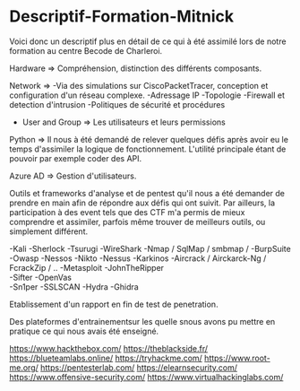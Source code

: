 # Descriptif-Formation-Mitnick

Voici donc un descriptif plus en détail de ce qui à été assimilé lors de notre formation au centre Becode de Charleroi.

Hardware => Compréhension, distinction des différents composants.

Network => 
  -Via des simulations sur CiscoPacketTracer, conception et configuration d'un réseau complexe. 
  -Adressage IP
  -Topologie
  -Firewall et detection d'intrusion
  -Politiques de sécurité et procédures 
  - User and Group    => Les utilisateurs et leurs permissions
  
  Python => Il nous à été demandé de relever quelques défis après avoir eu le temps d'assimiler la logique de fonctionnement. L'utilité principale étant de pouvoir par exemple coder des API.
  
  Azure AD => Gestion d'utilisateurs.
  
  Outils et frameworks d'analyse et de pentest qu'il nous a été demander de prendre en main afin de répondre aux défis qui ont suivit. Par ailleurs, la participation à des event tels que des CTF m'a permis de mieux comprendre et assimiler, parfois même trouver de meilleurs outils, ou simplement différent.
  
  -Kali                                             -Sherlock
  -Tsurugi                                          -WireShark
  -Nmap / SqlMap / smbmap /                         -BurpSuite
  -Owasp                                            -Nessos
  -Nikto                                            -Nessus
  -Karkinos                                         -Aircrack / Airckarck-Ng / FcrackZip / ..
  -Metasploit                                       -JohnTheRipper    
  -Sifter                                           -OpenVas                                          
  -Sn1per                                           -SSLSCAN
  -Hydra                                             -Ghidra
  
 Etablissement d'un rapport en fin de test de penetration.
  
 Des plateformes d'entrainementsur les quelle snous avons pu mettre en pratique ce qui nous avais été enseigné.
 
 https://www.hackthebox.com/
https://theblackside.fr/
https://blueteamlabs.online/
https://tryhackme.com/
https://www.root-me.org/
https://pentesterlab.com/
https://elearnsecurity.com/
https://www.offensive-security.com/
https://www.virtualhackinglabs.com/

 
 
  

